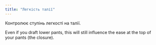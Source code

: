 ```yaml
---
title: "Легкість талії"
---
```


Контролює ступінь легкості на талії.

Even if you draft lower pants, this will still influence the ease at the top of your pants (the closure).




